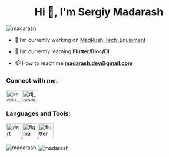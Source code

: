 <h1 align="center">Hi 👋, I'm Sergiy Madarash</h1>
<p align="left"> <a href="https://github.com/ryo-ma/github-profile-trophy"><img src="https://github-profile-trophy.vercel.app/?username=madarash" alt="madarash" /></a> </p>

- 🔭 I’m currently working on [MadRush_Tech_Equipment](https://github.com/madarash/tech_equipment)

- 🌱 I’m currently learning **Flutter/Bloc/DI**

- 📫 How to reach me **madarash.dev@gmail.com**

<h3 align="left">Connect with me:</h3>
<p align="left">
<a href="https://linkedin.com/in/sergiy madarash" target="blank"><img align="center" src="https://raw.githubusercontent.com/rahuldkjain/github-profile-readme-generator/master/src/images/icons/Social/linked-in-alt.svg" alt="sergiy madarash" height="30" width="40" /></a>
<a href="https://instagram.com/dj_madrush" target="blank"><img align="center" src="https://raw.githubusercontent.com/rahuldkjain/github-profile-readme-generator/master/src/images/icons/Social/instagram.svg" alt="dj_madrush" height="30" width="40" /></a>
</p>

<h3 align="left">Languages and Tools:</h3>
<p align="left"> <a href="https://dart.dev" target="_blank" rel="noreferrer"> <img src="https://www.vectorlogo.zone/logos/dartlang/dartlang-icon.svg" alt="dart" width="40" height="40"/> </a> <a href="https://www.figma.com/" target="_blank" rel="noreferrer"> <img src="https://www.vectorlogo.zone/logos/figma/figma-icon.svg" alt="figma" width="40" height="40"/> </a> <a href="https://flutter.dev" target="_blank" rel="noreferrer"> <img src="https://www.vectorlogo.zone/logos/flutterio/flutterio-icon.svg" alt="flutter" width="40" height="40"/> </a> </p>

<p><img align="left" src="https://github-readme-stats.vercel.app/api/top-langs?username=madarash&show_icons=true&locale=en&layout=compact" alt="madarash" /></p>

<p>&nbsp;<img align="center" src="https://github-readme-stats.vercel.app/api?username=madarash&show_icons=true&locale=en" alt="madarash" /></p>
